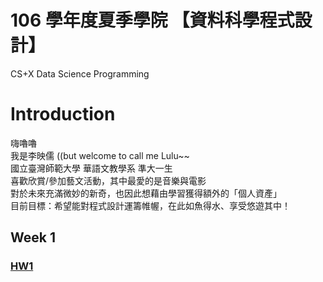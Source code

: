 # 106 學年度夏季學院 【資料科學程式設計】  
CS+X Data Science Programming

# Introduction

嗨嚕嚕  
我是李映儒 ((but welcome to call me Lulu~~  
國立臺灣師範大學 華語文教學系 準大一生  
喜歡欣賞/參加藝文活動，其中最愛的是音樂與電影  
對於未來充滿微妙的新奇，也因此想藉由學習獲得額外的「個人資產」  
目前目標：希望能對程式設計運籌帷幄，在此如魚得水、享受悠遊其中！  

## Week 1

### [HW1](https://lulu-lee.github.io/106-Summer-Class/)
